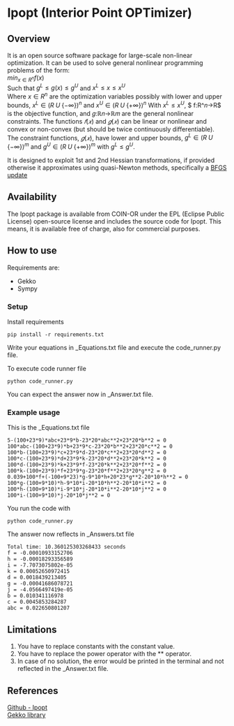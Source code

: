 # Ipopt (Interior Point OPTimizer)
## Overview
It is an open source software package for large-scale non-linear optimization. It can be used to solve general nonlinear programming problems of the form:
<br>
$min_{x \in R^n} f(x)$
<br>
Such that
$g^L \leq g(x) \leq g^U$
and
$x^L \leq x \leq x^U$
<br>
Where $x\in R^n$ are the optimization variables possibly with lower and upper bounds, $x^L \in (R \; U \; \{-\infty \})^n$ and $x^U \in (R \; U \; \{+\infty \})^n$ 
With $x^L \leq x^U$, $ f:R^𝑛→R$ is the objective function, and 𝑔:ℝ𝑛→ℝ𝑚 are the general nonlinear constraints. 
The functions $𝑓(𝑥)$ and $𝑔(𝑥)$ can be linear or nonlinear and convex or non-convex (but should be twice continuously differentiable). 
The constraint functions, $𝑔(𝑥)$, have lower and upper bounds, $g^L \in (R \; U \; \{-\infty \})^m$ and $g^U \in (R \; U \; \{+\infty \})^m$  with $g^L \leq g^U$.

It is designed to exploit 1st and 2nd Hessian transformations, if provided otherwise it approximates using quasi-Newton methods, specifically a [BFGS update](https://en.wikipedia.org/wiki/Broyden–Fletcher–Goldfarb–Shanno_algorithm)

## Availability

The Ipopt package is available from COIN-OR under the EPL (Eclipse Public License) open-source license and includes the source code for Ipopt. This means, it is available free of charge, also for commercial purposes. 

## How to use
Requirements are:
- Gekko
- Sympy
### Setup
Install requirements 
```
pip install -r requirements.txt
```
Write your equations in _Equations.txt file and execute the code_runner.py file.

To execute code runner file
```
python code_runner.py
```
You can expect the answer now in _Answer.txt file.

### Example usage
This is the _Equations.txt file
```
5-(100+23*9)*abc+23*9*b-23*20*abc**2+23*20*b**2 = 0
100*abc-(100+23*9)*b+23*9*c-23*20*b**2+23*20*c**2 = 0
100*b-(100+23*9)*c+23*9*d-23*20*c**2+23*20*d**2 = 0
100*c-(100+23*9)*d+23*9*k-23*20*d**2+23*20*k**2 = 0
100*d-(100+23*9)*k+23*9*f-23*20*k**2+23*20*f**2 = 0
100*k-(100+23*9)*f+23*9*g-23*20*f**2+23*20*g**2 = 0
0.039+100*f+(-100+9*23)*g-9*10*h+20*23*g**2-20*10*h**2 = 0
100*g-(100+9*10)*h-9*10*i-20*10*h**2-20*10*i**2 = 0
100*h-(100+9*10)*i-9*10*j-20*10*i**2-20*10*j**2 = 0
100*i-(100+9*10)*j-20*10*j**2 = 0
```
You run the code with
```
python code_runner.py
```
The answer now reflects in _Answers.txt file
```
Total time: 10.360125303268433 seconds
f = -0.00010933152706
h = -0.00018293356589
i = -7.7073075802e-05
k = 0.00052650972415
d = 0.0018439213405
g = -0.00041686078721
j = -4.0566497419e-05
b = 0.010341116978
c = 0.0045853284287
abc = 0.022650801207
```
## Limitations
1. You have to replace constants with the constant value.
2. You have to replace the power operator with the ** operator.
3. In case of no solution, the error would be printed in the terminal and not reflected in the _Answer.txt file.

## References
[Github - Ipopt](https://coin-or.github.io/Ipopt/)  
[Gekko library](https://gekko.readthedocs.io)